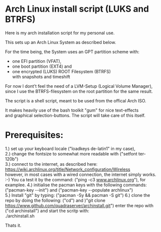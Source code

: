 # Arch Linux install script (LUKS and BTRFS)
Here is my arch installation script for my personal use. 

This sets up an Arch Linux System as described below.

For the time being, the System uses an GPT partition scheme with:
  - one EFI partition (VFAT), 
  - one boot partition (EXT4) and
  - one encrypted (LUKS) ROOT Filesystem (BTRFS) <br> with snapshots and timeshift

For now I dont't feel the need of a LVM-Setup (Logical Volume Manager), <br> since I use the BTRFS-filesystem on the root partition for the same result.

The script is a shell script, meant to be used from the offical Arch ISO.  <br>  

It makes heavily use of the bash toolkit "gum" for nice text-effects <br> 
and graphical selection-buttons. The script will take care of this itself.

# Prerequisites:
1.) set up your keyboard locale ("loadkeys de-latin1" in my case), <br>
2.) change the fontsize to somewhat more readable with ("setfont ter-120b")<br> 
3.) connect to the internet, as described here: 
    https://wiki.archlinux.org/title/Network_configuration/Wireless  <br> 
    however, in most cases with a wired connection, the internet simply works. :-)
    You ca test it by the command: ("ping -c3 www.archlinux.org"), for examplee.
4.) initialise the pacman keys with the following commands:
    ("pacman-key --init") and ("pacman-key --populate archlinux") <br> 
5.) Install "git" by typing: ("pacman -Sy && pacman -S git")
6.) clone the repo by doing the following:
    ("cd") and )"git clone https://www.github.com/quadraserver/archinstall.git")
    enter the repo with ("cd archinstall") and start the scritp with: <br> 
    ./archinstall.sh

Thats it.
